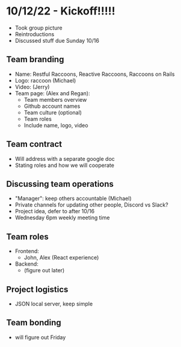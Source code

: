 # 10/12/22 - Kickoff!!!!!
- Took group picture
- Reintroductions
- Discussed stuff due Sunday 10/16

## Team branding
- Name: Restful Raccoons, Reactive Raccoons, Raccoons on Rails
- Logo: raccoon (Michael)
- Video: (Jerry)
- Team page: (Alex and Regan):
  - Team members overview
  - Github account names
  - Team culture (optional)
  - Team roles
  - Include name, logo, video

## Team contract
- Will address with a separate google doc
- Stating roles and how we will cooperate

## Discussing team operations
- "Manager": keep others accountable (Michael)
- Private channels for updating other people, Discord vs Slack?
- Project idea, defer to after 10/16
- Wednesday 6pm weekly meeting time

## Team roles
- Frontend:
  - John, Alex (React experience)
- Backend:
  - (figure out later)

## Project logistics
- JSON local server, keep simple

## Team bonding
- will figure out Friday


